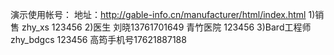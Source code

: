 演示使用帐号：
地址：http://gable-info.cn/manufacturer/html/index.html 
1)销售 zhy_xs  123456
2)医生 刘晓13761701649 青竹医院  123456
3)Bard工程师  zhy_bdgcs 123456  高筠手机号17621887188